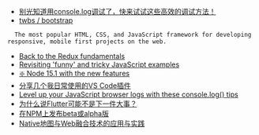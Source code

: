 * [别光知道用console.log调试了，快来试试这些高效的调试方法！](https://juejin.im/post/6891427703249977352)
* [ twbs / bootstrap](https://github.com/twbs/bootstrap)
> 
      The most popular HTML, CSS, and JavaScript framework for developing responsive, mobile first projects on the web.
    
* [Back to the Redux fundamentals](https://react.statuscode.com/issues/213)
* [Revisiting 'funny' and tricky JavaScript examples](https://javascriptweekly.com/issues/513)
* [❇️ Node 15.1 with the new features](https://nodeweekly.com/issues/363)
* [分享几个我日常使用的VS Code插件](https://www.infoq.cn/article/96f9KbBg7hoVi98McAD7)
* [Level up your JavaScript browser logs with these console.log() tips](https://dev.to/ackshaey/level-up-your-javascript-browser-logs-with-these-console-log-tips-55o2)
* [为什么说Flutter可能不是下一件大事？](https://www.ershicimi.com/p/a32c25e2f4ec69b97a643aa71f61dde5)
* [在NPM上发布beta或alpha版](https://www.zcfy.cc/article/publishing-a-beta-or-alpha-version-to-npm)
* [Native地图与Web融合技术的应用与实践](https://tech.meituan.com/2020/10/30/native-web-pratice-in-meituan.html)
